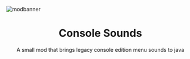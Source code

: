 ![modbanner](https://github.com/S-N00B-1/consolesounds/assets/49575478/74c4585d-730b-49a0-a7f2-bc1952c6dcac)
<h1 align="center">Console Sounds</h1>
<div align="center">A small mod that brings legacy console edition menu sounds to java

</div>
